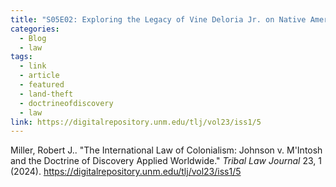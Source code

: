```yaml
---
title: "S05E02: Exploring the Legacy of Vine Deloria Jr. on Native American Thought with Philip Deloria"
categories:
  - Blog
  - law
tags:
  - link
  - article
  - featured
  - land-theft
  - doctrineofdiscovery
  - law
link: https://digitalrepository.unm.edu/tlj/vol23/iss1/5
---
```

Miller, Robert J.. "The International Law of Colonialism: Johnson v. M'Intosh and the Doctrine of Discovery Applied Worldwide." *Tribal Law Journal* 23, 1 (2024). <https://digitalrepository.unm.edu/tlj/vol23/iss1/5>